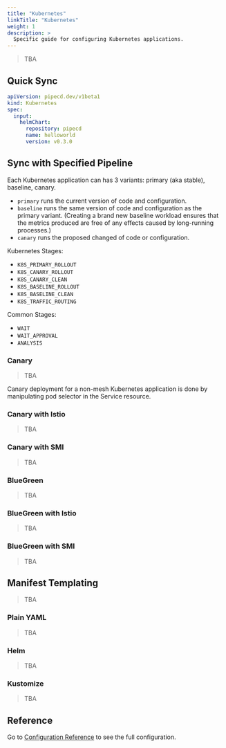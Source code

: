 ```yaml
---
title: "Kubernetes"
linkTitle: "Kubernetes"
weight: 1
description: >
  Specific guide for configuring Kubernetes applications.
---
```


> TBA

## Quick Sync

``` yaml
apiVersion: pipecd.dev/v1beta1
kind: Kubernetes
spec:
  input:
    helmChart:
      repository: pipecd
      name: helloworld
      version: v0.3.0
```

## Sync with Specified Pipeline

Each Kubernetes application can has 3 variants: primary (aka stable), baseline, canary.
- `primary` runs the current version of code and configuration.
- `baseline` runs the same version of code and configuration as the primary variant. (Creating a brand new baseline workload ensures that the metrics produced are free of any effects caused by long-running processes.)
- `canary` runs the proposed changed of code or configuration.


Kubernetes Stages:

- `K8S_PRIMARY_ROLLOUT`
- `K8S_CANARY_ROLLOUT`
- `K8S_CANARY_CLEAN`
- `K8S_BASELINE_ROLLOUT`
- `K8S_BASELINE_CLEAN`
- `K8S_TRAFFIC_ROUTING`

Common Stages:
- `WAIT`
- `WAIT_APPROVAL`
- `ANALYSIS`


### Canary

> TBA

Canary deployment for a non-mesh Kubernetes application is done by manipulating pod selector in the Service resource.

### Canary with Istio

> TBA

### Canary with SMI

> TBA

### BlueGreen

> TBA

### BlueGreen with Istio

> TBA

### BlueGreen with SMI

> TBA

## Manifest Templating

> TBA

### Plain YAML

> TBA

### Helm

> TBA

### Kustomize

> TBA

## Reference

Go to [Configuration Reference](/docs/user-guide/configuration-reference/#kubernetes-application) to see the full configuration.
